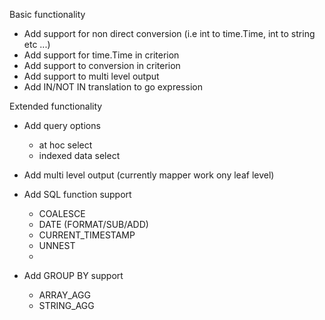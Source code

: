 
Basic functionality
- Add support for non direct conversion (i.e int to time.Time, int to string etc ...)
- Add support for time.Time in criterion 
- Add support to conversion in criterion 
- Add support to multi level output
- Add IN/NOT IN translation to go expression

Extended functionality
- Add query options
  - at hoc select
  - indexed data select

- Add multi level output (currently mapper work ony leaf level)
- Add SQL function support
  - COALESCE
  - DATE (FORMAT/SUB/ADD)
  - CURRENT_TIMESTAMP
  - UNNEST
  - 
- Add GROUP BY support
  - ARRAY_AGG
  - STRING_AGG
  